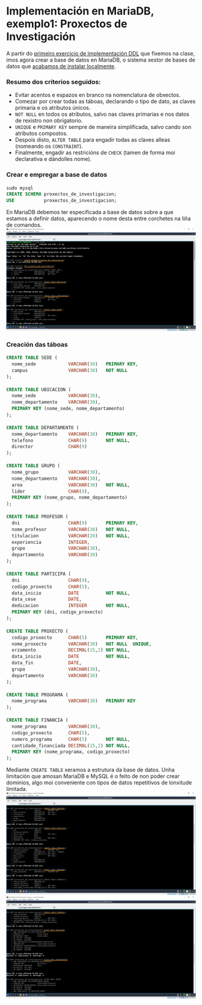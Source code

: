 # Implementación en MariaDB, exemplo1: Proxectos de Investigación

A partir do [primeiro exercicio de implementación DDL](https://github.com/davidgchaves/first-steps-with-git-and-github-wirtz-asir1-and-dam1/tree/master/exercicios-ddl/1-proxectos-de-investigacion) que fixemos na clase, imos agora crear a base de datos en MariaDB, o sistema xestor de bases de datos que [acabamos de instalar localmente](instalacionMariaDB.md).

### Resumo dos criterios seguidos: 

- Evitar acentos e espazos en branco na nomenclatura de obxectos.
- Comezar por crear todas as táboas, declarando o tipo de dato, as claves primaria e os atributos únicos.
- ```NOT NULL``` en todos os atributos, salvo nas claves primarias e nos datos de rexistro non obrigatorio. 
- ```UNIQUE``` e ```PRIMARY KEY``` sempre de maneira simplificada, salvo cando son atributos compostos.
- Despois disto, ```ALTER TABLE``` para engadir todas as claves alleas (nomeando os ```CONSTRAINT```).
- Finalmente, engadir as restricións de ```CHECK``` (tamen de forma moi declarativa e dándolles nome).

### Crear e empregar a base de datos

```sql
sudo mysql
CREATE SCHEMA proxectos_de_investigacion;
USE           proxectos_de_investigacion;
```
En MariaDB debemos ter especificada a base de datos sobre a que estamos a definir datos, aparecendo o nome desta entre corchetes na liña de comandos. 
![ex1cap1](/img/ex1cap1.PNG)

### Creación das táboas

```sql
CREATE TABLE SEDE (
  nome_sede            VARCHAR(30)   PRIMARY KEY,
  campus               VARCHAR(30)   NOT NULL
);

CREATE TABLE UBICACION (
  nome_sede            VARCHAR(30),
  nome_departamento    VARCHAR(30),
  PRIMARY KEY (nome_sede, nome_departamento)
);

CREATE TABLE DEPARTAMENTO (
  nome_departamento    VARCHAR(30)   PRIMARY KEY,
  telefono             CHAR(9)       NOT NULL,
  director             CHAR(9)
);

CREATE TABLE GRUPO (
  nome_grupo           VARCHAR(30),
  nome_departamento    VARCHAR(30),
  area                 VARCHAR(30)   NOT NULL,
  lider                CHAR(9),
  PRIMARY KEY (nome_grupo, nome_departamento)
);

CREATE TABLE PROFESOR (
  dni                  CHAR(9)       PRIMARY KEY,
  nome_profesor        VARCHAR(30)   NOT NULL, 
  titulacion           VARCHAR(20)   NOT NULL,
  experiencia          INTEGER,
  grupo                VARCHAR(30),
  departamento         VARCHAR(30)
);

CREATE TABLE PARTICIPA (
  dni                  CHAR(9),
  codigo_proxecto      CHAR(5),
  data_inicio          DATE          NOT NULL,
  data_cese            DATE,
  dedicacion           INTEGER       NOT NULL,
  PRIMARY KEY (dni, codigo_proxecto)
);

CREATE TABLE PROXECTO (
  codigo_proxecto      CHAR(5)       PRIMARY KEY,
  nome_proxecto        VARCHAR(30)   NOT NULL  UNIQUE,
  orzamento            DECIMAL(15,2) NOT NULL,
  data_inicio          DATE          NOT NULL,
  data_fin             DATE,
  grupo                VARCHAR(30),
  departamento         VARCHAR(30)
);

CREATE TABLE PROGRAMA (
  nome_programa        VARCHAR(30)   PRIMARY KEY
);

CREATE TABLE FINANCIA (
  nome_programa        VARCHAR(30),
  codigo_proxecto      CHAR(5),
  numero_programa      CHAR(5)       NOT NULL,
  cantidade_financiada DECIMAL(15,2) NOT NULL,
  PRIMARY KEY (nome_programa, codigo_proxecto)
);
```
Mediante ```CREATE TABLE``` xeramos a estrutura da base de datos. Unha limitación que amosan MariaDB e MySQL é o feito de non poder crear dominios, algo moi conveniente con tipos de datos repetitivos de lonxitude limitada.
![ex1cap2](/img/ex1cap2.PNG)
![ex1cap3](/img/ex1cap3.PNG)

